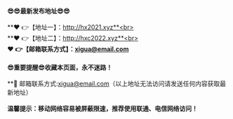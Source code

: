 **😎😎最新发布地址😎😎**<br><br>
**❤️ 👉【地址一】：http://hx2021.xyz**<br><br>
**❤️ 👉【地址二】：http://hxc2022.xyz**<br><br>
**❤️ 👉【邮箱联系方式】：xigua@email.com**<br><br>
**😎重要提醒😎收藏本页面，永不迷路！**<br><br>
**📧 邮箱联系方式:xigua@email.com（以上地址无法访问请发送任何内容获取最新地址）<br><br>
**温馨提示：移动网络容易被屏蔽限速，推荐使用联通、电信网络访问！**
